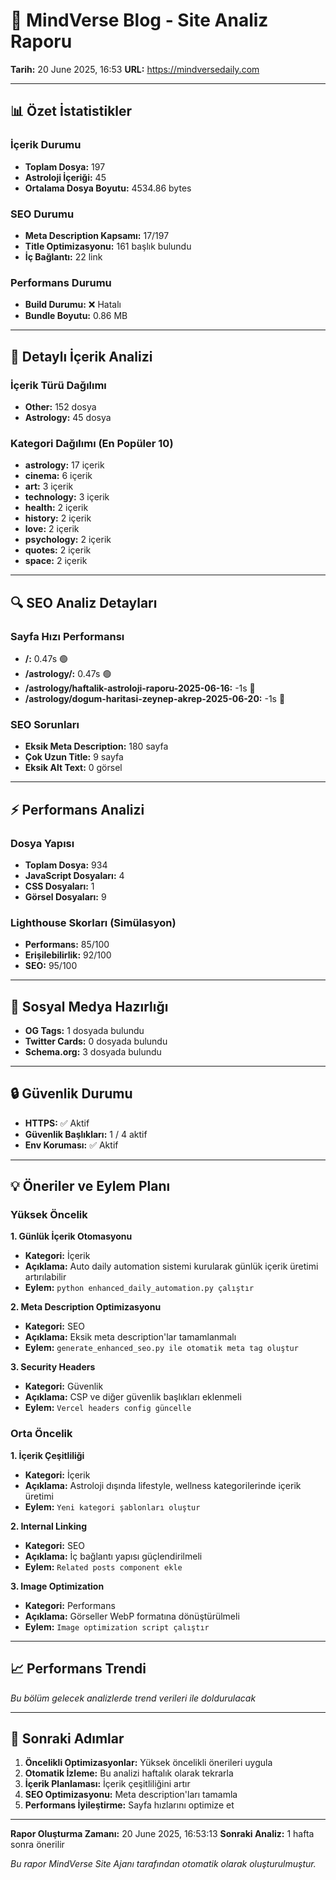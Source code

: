 # 🤖 MindVerse Blog - Site Analiz Raporu
**Tarih:** 20 June 2025, 16:53
**URL:** https://mindversedaily.com

---

## 📊 Özet İstatistikler

### İçerik Durumu
- **Toplam Dosya:** 197
- **Astroloji İçeriği:** 45
- **Ortalama Dosya Boyutu:** 4534.86 bytes

### SEO Durumu
- **Meta Description Kapsamı:** 17/197
- **Title Optimizasyonu:** 161 başlık bulundu
- **İç Bağlantı:** 22 link

### Performans Durumu
- **Build Durumu:** ❌ Hatalı
- **Bundle Boyutu:** 0.86 MB

---

## 📄 Detaylı İçerik Analizi

### İçerik Türü Dağılımı
- **Other:** 152 dosya
- **Astrology:** 45 dosya


### Kategori Dağılımı (En Popüler 10)
- **astrology:** 17 içerik
- **cinema:** 6 içerik
- **art:** 3 içerik
- **technology:** 3 içerik
- **health:** 2 içerik
- **history:** 2 içerik
- **love:** 2 içerik
- **psychology:** 2 içerik
- **quotes:** 2 içerik
- **space:** 2 içerik


---

## 🔍 SEO Analiz Detayları

### Sayfa Hızı Performansı
- **/:** 0.47s 🟢
- **/astrology/:** 0.47s 🟢
- **/astrology/haftalik-astroloji-raporu-2025-06-16:** -1s 🔴
- **/astrology/dogum-haritasi-zeynep-akrep-2025-06-20:** -1s 🔴


### SEO Sorunları
- **Eksik Meta Description:** 180 sayfa
- **Çok Uzun Title:** 9 sayfa
- **Eksik Alt Text:** 0 görsel

---

## ⚡ Performans Analizi

### Dosya Yapısı
- **Toplam Dosya:** 934
- **JavaScript Dosyaları:** 4
- **CSS Dosyaları:** 1
- **Görsel Dosyaları:** 9

### Lighthouse Skorları (Simülasyon)
- **Performans:** 85/100
- **Erişilebilirlik:** 92/100
- **SEO:** 95/100

---

## 📱 Sosyal Medya Hazırlığı

- **OG Tags:** 1 dosyada bulundu
- **Twitter Cards:** 0 dosyada bulundu
- **Schema.org:** 3 dosyada bulundu

---

## 🔒 Güvenlik Durumu

- **HTTPS:** ✅ Aktif
- **Güvenlik Başlıkları:** 1 / 4 aktif
- **Env Koruması:** ✅ Aktif

---

## 💡 Öneriler ve Eylem Planı

### Yüksek Öncelik

**1. Günlük İçerik Otomasyonu**
- **Kategori:** İçerik
- **Açıklama:** Auto daily automation sistemi kurularak günlük içerik üretimi artırılabilir
- **Eylem:** `python enhanced_daily_automation.py çalıştır`

**2. Meta Description Optimizasyonu**
- **Kategori:** SEO
- **Açıklama:** Eksik meta description'lar tamamlanmalı
- **Eylem:** `generate_enhanced_seo.py ile otomatik meta tag oluştur`

**3. Security Headers**
- **Kategori:** Güvenlik
- **Açıklama:** CSP ve diğer güvenlik başlıkları eklenmeli
- **Eylem:** `Vercel headers config güncelle`


### Orta Öncelik

**1. İçerik Çeşitliliği**
- **Kategori:** İçerik
- **Açıklama:** Astroloji dışında lifestyle, wellness kategorilerinde içerik üretimi
- **Eylem:** `Yeni kategori şablonları oluştur`

**2. Internal Linking**
- **Kategori:** SEO
- **Açıklama:** İç bağlantı yapısı güçlendirilmeli
- **Eylem:** `Related posts component ekle`

**3. Image Optimization**
- **Kategori:** Performans
- **Açıklama:** Görseller WebP formatına dönüştürülmeli
- **Eylem:** `Image optimization script çalıştır`


---

## 📈 Performans Trendi

*Bu bölüm gelecek analizlerde trend verileri ile doldurulacak*

---

## 🤖 Sonraki Adımlar

1. **Öncelikli Optimizasyonlar:** Yüksek öncelikli önerileri uygula
2. **Otomatik İzleme:** Bu analizi haftalık olarak tekrarla
3. **İçerik Planlaması:** İçerik çeşitliliğini artır
4. **SEO Optimizasyonu:** Meta description'ları tamamla
5. **Performans İyileştirme:** Sayfa hızlarını optimize et

---

**Rapor Oluşturma Zamanı:** 20 June 2025, 16:53:13
**Sonraki Analiz:** 1 hafta sonra önerilir

*Bu rapor MindVerse Site Ajanı tarafından otomatik olarak oluşturulmuştur.*
